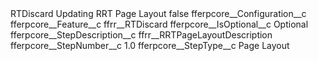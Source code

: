 <?xml version="1.0" encoding="UTF-8"?>
<CustomMetadata xmlns="http://soap.sforce.com/2006/04/metadata" xmlns:xsi="http://www.w3.org/2001/XMLSchema-instance" xmlns:xsd="http://www.w3.org/2001/XMLSchema">
    <label>RTDiscard Updating RRT Page Layout</label>
    <protected>false</protected>
    <values>
        <field>fferpcore__Configuration__c</field>
        <value xsi:nil="true"/>
    </values>
    <values>
        <field>fferpcore__Feature__c</field>
        <value xsi:type="xsd:string">ffrr__RTDiscard</value>
    </values>
    <values>
        <field>fferpcore__IsOptional__c</field>
        <value xsi:type="xsd:string">Optional</value>
    </values>
    <values>
        <field>fferpcore__StepDescription__c</field>
        <value xsi:type="xsd:string">ffrr__RRTPageLayoutDescription</value>
    </values>
    <values>
        <field>fferpcore__StepNumber__c</field>
        <value xsi:type="xsd:double">1.0</value>
    </values>
    <values>
        <field>fferpcore__StepType__c</field>
        <value xsi:type="xsd:string">Page Layout</value>
    </values>
</CustomMetadata>
